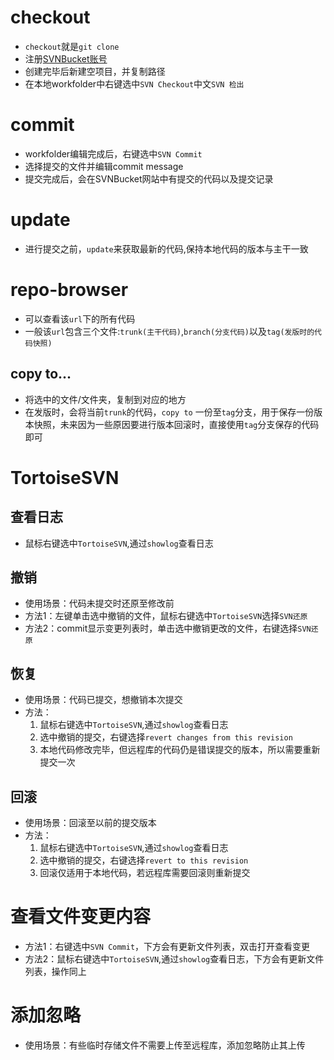 # checkout
* `checkout`就是`git clone`
* 注册[SVNBucket账号](https://svnbucket.com/)
* 创建完毕后新建空项目，并复制路径
* 在本地workfolder中右键选中`SVN Checkout`中文`SVN 检出`

# commit
* workfolder编辑完成后，右键选中`SVN Commit`
* 选择提交的文件并编辑commit message
* 提交完成后，会在SVNBucket网站中有提交的代码以及提交记录

# update
* 进行提交之前，`update`来获取最新的代码,保持本地代码的版本与主干一致

# repo-browser
* 可以查看该`url`下的所有代码
* 一般该`url`包含三个文件:`trunk(主干代码)`,`branch(分支代码)`以及`tag(发版时的代码快照)`

## copy to...
* 将选中的文件/文件夹，复制到对应的地方
* 在发版时，会将当前`trunk`的代码，`copy to` 一份至`tag`分支，用于保存一份版本快照，未来因为一些原因要进行版本回滚时，直接使用`tag`分支保存的代码即可

# TortoiseSVN
## 查看日志
* 鼠标右键选中`TortoiseSVN`,通过`showlog`查看日志

## 撤销
* 使用场景：代码未提交时还原至修改前
* 方法1：左键单击选中撤销的文件，鼠标右键选中`TortoiseSVN`选择`SVN还原`
* 方法2：commit显示变更列表时，单击选中撤销更改的文件，右键选择`SVN还原`

## 恢复
* 使用场景：代码已提交，想撤销本次提交
* 方法：
    1. 鼠标右键选中`TortoiseSVN`,通过`showlog`查看日志
    2. 选中撤销的提交，右键选择`revert changes from this revision`
    3. 本地代码修改完毕，但远程库的代码仍是错误提交的版本，所以需要重新提交一次

## 回滚
* 使用场景：回滚至以前的提交版本
* 方法：
    1. 鼠标右键选中`TortoiseSVN`,通过`showlog`查看日志
    2. 选中撤销的提交，右键选择`revert to this revision`
    3. 回滚仅适用于本地代码，若远程库需要回滚则重新提交

# 查看文件变更内容
* 方法1：右键选中`SVN Commit`，下方会有更新文件列表，双击打开查看变更
* 方法2：鼠标右键选中`TortoiseSVN`,通过`showlog`查看日志，下方会有更新文件列表，操作同上

# 添加忽略
* 使用场景：有些临时存储文件不需要上传至远程库，添加忽略防止其上传